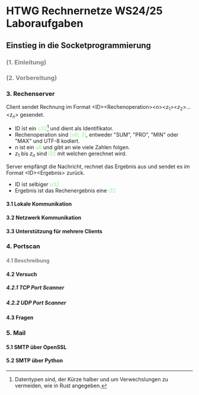 # HTWG Rechnernetze WS24/25 Laboraufgaben

## Einstieg in die Socketprogrammierung
### <span style="color:gray">(1. Einleitung)</span>
### <span style="color:gray">(2. Vorbereitung)</span>
### 3. Rechenserver
Client sendet Rechnung im Format \<ID>\<Rechenoperation>\<$n$>\<$z_1$>\<$z_2$>...\<$z_n$> gesendet.
- ID ist ein <span style="color:lightgreen">u32</span>[^1] und dient als Identifikator.
- Rechenoperation sind <span style="color:lightgreen">[u8; 3]</span>, entweder "SUM", "PRO", "MIN" oder "MAX" und UTF-8 kodiert.
- $n$ ist ein <span style="color:lightgreen">u8</span> und gibt an wie viele Zahlen folgen.
- $z_1$ bis $z_n$ sind <span style="color:lightgreen">i32</span> mit welchen gerechnet wird.

Server empfängt die Nachricht, rechnet das Ergebnis aus und sendet es im Format \<ID>\<Ergebnis> zurück.
- ID ist selbiger <span style="color:lightgreen">u32</span>
- Ergebnis ist das Rechenergebnis eine <span style="color:lightgreen">i32</span>

#### 3.1 Lokale Kommunikation

#### 3.2 Netzwerk Kommunikation

#### 3.3 Unterstützung für mehrere Clients

### 4. Portscan
#### <span style="color:gray">4.1 Beschreibung</span>

#### 4.2 Versuch
##### 4.2.1 TCP Port Scanner

##### 4.2.2 UDP Port Scanner

#### 4.3 Fragen

### 5. Mail
#### 5.1 SMTP über OpenSSL

#### 5.2 SMTP über Python

[^1]: Datentypen sind, der Kürze halber und um Verwechslungen zu vermeiden, wie in Rust angegeben.